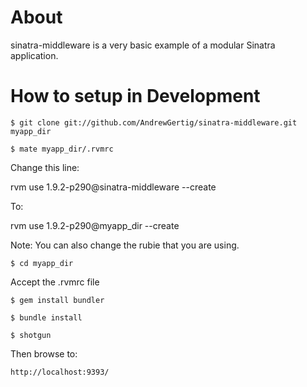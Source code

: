 About
=====
sinatra-middleware is a very basic example of a modular Sinatra application.

How to setup in Development
===========================

`$ git clone git://github.com/AndrewGertig/sinatra-middleware.git myapp_dir`

`$ mate myapp_dir/.rvmrc`

Change this line: 

  rvm use 1.9.2-p290@sinatra-middleware --create
  
To:

  rvm use 1.9.2-p290@myapp_dir --create
  
Note: You can also change the rubie that you are using.

`$ cd myapp_dir`

Accept the .rvmrc file

`$ gem install bundler`

`$ bundle install`

`$ shotgun`

Then browse to:

`http://localhost:9393/`